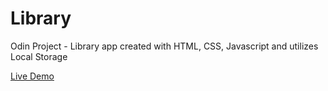 # Library
Odin Project - Library app created with HTML, CSS, Javascript and utilizes Local Storage

<a href="https://github.com/meifhuang/Library"> Live Demo </a>

